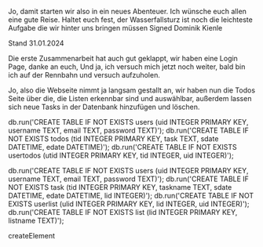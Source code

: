 Jo, damit starten wir also in ein neues Abenteuer. Ich wünsche euch allen eine gute Reise.
Haltet euch fest, der Wasserfallsturz ist noch die leichteste Aufgabe die wir hinter uns bringen müssen
Signed Dominik Kienle

Stand 31.01.2024

Die erste Zusammenarbeit hat auch gut geklappt, wir haben eine Login Page, danke an euch,
Und ja, ich versuch mich jetzt noch weiter, bald bin ich auf der Rennbahn und versuch aufzuholen.

Jo, also die Webseite nimmt ja langsam gestallt an, wir haben nun die Todos Seite über die, die
Listen erkennbar sind und auswählbar, außerdem lassen sich neue Tasks in der Datenbank hinzufügen und löschen.



db.run('CREATE TABLE IF NOT EXISTS users (uid INTEGER PRIMARY KEY, username TEXT, email TEXT, password TEXT)');
db.run('CREATE TABLE IF NOT EXISTS todos (tid INTEGER PRIMARY KEY, task TEXT, sdate DATETIME, edate DATETIME)');
db.run('CREATE TABLE IF NOT EXISTS usertodos (utid INTEGER PRIMARY KEY, tid INTEGER, uid INTEGER)');




db.run('CREATE TABLE IF NOT EXISTS users (uid INTEGER PRIMARY KEY, username TEXT, email TEXT, password TEXT)');
db.run('CREATE TABLE IF NOT EXISTS task (tid INTEGER PRIMARY KEY, taskname TEXT, sdate DATETIME, edate DATETIME, lid INTEGER)');
db.run('CREATE TABLE IF NOT EXISTS userlist (ulid INTEGER PRIMARY KEY, lid INTEGER, uid INTEGER)');
db.run('CREATE TABLE IF NOT EXISTS list (lid INTEGER PRIMARY KEY, listname TEXT)');


createElement